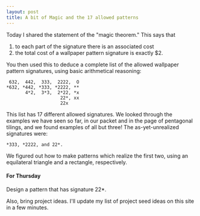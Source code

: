 ```yaml
---
layout: post
title: A bit of Magic and the 17 allowed patterns
---
```


Today I shared the statement of the "magic theorem." This says that

 1. to each part of the signature there is an associated cost
 2. the total cost of a wallpaper pattern signature is exactly \$2.

You then used this to deduce a complete list of the allowed wallpaper pattern
signatures, using basic arithmetical reasoning:

     632,  442,  333,  2222,  O
    *632, *442, *333, *2222, **
           4*2,  3*3,  2*22, *x
                        22*, xx
                        22x

This list has 17 different allowed signatures. We looked through the examples we
have seen so far, in our packet and in the page of pentagonal tilings, and we
found examples of all but three! The as-yet-unrealized signatures were:

    *333, *2222, and 22*.

We figured out how to make patterns which realize the first two, using an equilateral
triangle and a rectangle, respectively.

#### For Thursday

Design a pattern that has signature 22*.

Also, bring project ideas. I'll update my list of project seed ideas on this site
in a few minutes.
